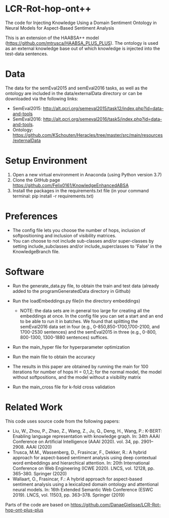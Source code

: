 # LCR-Rot-hop-ont++
The code for Injecting Knowledge Using a Domain Sentiment Ontology in Neural Models for Aspect-Based Sentiment Analysis

This is an extension of the HAABSA++ model (https://github.com/mtrusca/HAABSA_PLUS_PLUS). The ontology is used as an external knowledge base out of which knowledge is injected into the test-data sentences.

 
 # Data
The data for the semEval2015 and semEval2016 tasks, as well as the ontology are included in the data/externalData directory or can be downloaded via the following links:
- SemEval2015: http://alt.qcri.org/semeval2015/task12/index.php?id=data-and-tools
- SemEval2016: http://alt.qcri.org/semeval2016/task5/index.php?id=data-and-tools. 
- Ontology: https://github.com/KSchouten/Heracles/tree/master/src/main/resources/externalData

# Setup Environment
1. Open a new virtual environment in Anaconda (using Python version 3.7)
2. Clone the GitHub page https://github.com/Felix0161/KnowledgeEnhancedABSA
3. Install the packages in the requirements.txt file (in your command terminal: pip install -r requirements.txt)

# Preferences
- The config file lets you choose the number of hops, inclusion of softpositioning and inclusion of visibility matrices.
- You can choose to not include sub-classes and/or super-classes by setting include_subclasses and/or include_superclasses to 'False' in the KnowledgeBranch file.

# Software
- Run the generate_data.py file, to obtain the train and test data (already added to the programGeneratedData directory in Github)
- Run the loadEmbeddings.py file(in the directory embeddings)
  - NOTE: the data sets are in general too large for creating all the embeddings at once. In the config file you can set a start and an end to be able to run it in batches. We found that splitting the semEval2016 data set in four (e.g., 0-850,850-1700,1700-2100, and 1700-2530 sentences) and the semEval2015 in three (e.g., 0-800, 800-1300, 1300-1880 sentences) suffices.
- Run the main_hyper file for hyperparameter optimization
- Run the main file to obtain the accuracy
 - The results in this paper are obtained by running the main for 100 iterations for number of hops H = 0,1,2; for the normal model, the model without softpositions, and the model without a visibility matrix

- Run the main_cross file for k-fold cross validation

# Related Work
This code uses source code from the following papers:
- Liu, W., Zhou, P., Zhao, Z., Wang, Z., Ju, Q., Deng, H., Wang, P.: K-BERT: Enabling language representation with knowledge graph. In: 34th AAAI Conference on Artificial Intelligence (AAAI 2020). vol. 34, pp. 2901–2908. AAAI (2020)
- Trusca, M.M., Wassenberg, D., Frasincar, F., Dekker, R.: A hybrid approach for aspect-based sentiment analysis using deep contextual word embeddings and hierarchical attention. In: 20th International Conference on Web Engineering (ICWE 2020). LNCS, vol. 12128, pp. 365–380. Springer (2020)
- Wallaart, O., Frasincar, F.: A hybrid approach for aspect-based sentiment analysis using a lexicalized domain ontology and attentional neural models. In: 16th Extended Semantic Web Conference (ESWC 2019). LNCS, vol. 11503, pp. 363–378. Springer (2019)

Parts of the code are based on https://github.com/DanaeGielisse/LCR-Rot-hop-ont-plus-plus

